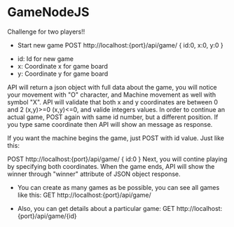 # GameNodeJS
Challenge for two players!!

* Start new game
POST http://localhost:{port}/api/game/
{
    id:0,
    x:0,
    y:0
}
- id: Id for new game
- x: Coordinate x for game board
- y: Coordinate y for game board

API will return a json object with full data about the game, you will notice your movement with "O" character, and Machine movement as well with symbol "X". API will validate that both x and y coordinates are between 0 and 2 (x,y)>=0 (x,y)<=0, and valide integers values.
In order to continue an actual game, POST again with same id number, but a different position. If you type same coordinate then API will show an message as response.

If you want the machine begins the game, just POST with id value. Just like this:

POST http://localhost:{port}/api/game/
{
    id:0
}
Next, you will contine playing by specifying both coordinates.
When the game ends, API will show the winner through "winner" attribute of JSON object response.

* You can create as many games as be possible, you can see all games like this:
GET http://localhost:{port}/api/game/

* Also, you can get details about a particular game:
GET http://localhost:{port}/api/game/{id}

